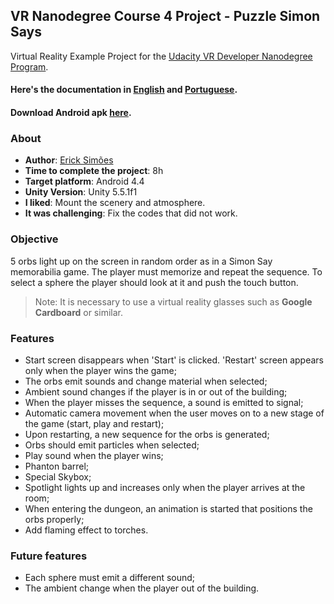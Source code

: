 VR Nanodegree Course 4 Project - Puzzle Simon Says
-------------------------------------------------------------------------------
Virtual Reality Example Project for the [Udacity VR Developer Nanodegree Program](https://www.udacity.com/vr).

#### Here's the documentation in [English](https://medium.com/p/a56725ccf8cb/) and [Portuguese](https://medium.com/p/3fcc4626b22c/).
#### Download Android apk [here](https://github.com/ErickSimoes/PuzzleSimonSays/releases/download/v1.0/PuzzleSimonSays.apk).

### About
* **Author**: [Erick Simões](https://github.com/ErickSimoes)
* **Time to complete the project**: 8h
* **Target platform**: Android 4.4
* **Unity Version**: Unity 5.5.1f1
* **I liked**: Mount the scenery and atmosphere.
* **It was challenging**: Fix the codes that did not work.

### Objective
5 orbs light up on the screen in random order as in a Simon Say memorabilia game. The player must memorize and repeat the sequence. To select a sphere the player should look at it and push the touch button.
> Note: It is necessary to use a virtual reality glasses such as **Google Cardboard** or similar.

### Features
* Start screen disappears when 'Start' is clicked. 'Restart' screen appears only when the player wins the game;
* The orbs emit sounds and change material when selected;
* Ambient sound changes if the player is in or out of the building;
* When the player misses the sequence, a sound is emitted to signal;
* Automatic camera movement when the user moves on to a new stage of the game (start, play and restart);
* Upon restarting, a new sequence for the orbs is generated;
* Orbs should emit particles when selected;
* Play sound when the player wins;
* Phanton barrel;
* Special Skybox;
* Spotlight lights up and increases only when the player arrives at the room;
* When entering the dungeon, an animation is started that positions the orbs properly;
* Add flaming effect to torches.

### Future features
* Each sphere must emit a different sound;
* The ambient change when the player out of the building.

